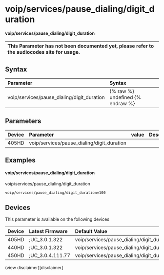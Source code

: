 ﻿---
description: voip/services/pause_dialing/digit_duration
search:
    keywords: ['voip','services','pause_dialing','digit_duration']
---

# voip/services/pause_dialing/digit_duration

#### voip/services/pause_dialing/digit_duration


| This Parameter has not been documented yet, please refer to the audiocodes site for usage.  |
| :--- |

## Syntax
| Parameter | Syntax |
| :--- | :--- |
|voip/services/pause_dialing/digit_duration | {% raw %} undefined {% endraw %} |

## Parameters
|Device|Parameter|value|Description|
|:---|:---|:---|:---|
| 405HD | voip/services/pause_dialing/digit_duration |  |  |

## Examples
#### voip/services/pause_dialing/digit_duration

voip/services/pause_dialing/digit_duration

```
voip/services/pause_dialing/digit_duration=100
```

## Devices
This parameter is available on the following devices

| Device | Latest Firmware | Default Value |
|:---|:---|:---|
| 405HD | ;UC_3.0.1.322 | voip/services/pause_dialing/digit_duration=100 
| 440HD | ;UC_3.0.1.322 | voip/services/pause_dialing/digit_duration=100 
| 450HD | ;UC_3.0.4.111.77 | voip/services/pause_dialing/digit_duration=100 

(view disclaimer)[disclaimer]
